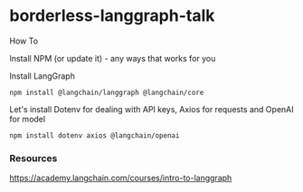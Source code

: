 # borderless-langgraph-talk

How To

Install NPM (or update it) - any ways that works for you

Install LangGraph

```
npm install @langchain/langgraph @langchain/core
```

Let's install Dotenv for dealing with API keys, Axios for requests and OpenAI for model

```
npm install dotenv axios @langchain/openai
```

### Resources

https://academy.langchain.com/courses/intro-to-langgraph
